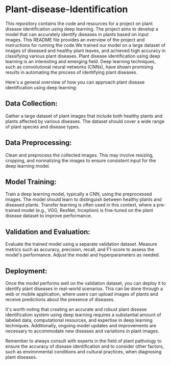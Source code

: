 # Plant-disease-Identification
This repository contains the code and resources for a project on plant disease identification using deep learning. The project aims to develop a model that can accurately identify diseases in plants based on input images. This README file provides an overview of the project and instructions for running the code.We trained our model on a large dataset of images of diseased and healthy plant leaves, and achieved high accuracy in classifying various plant diseases.
Plant disease identification using deep learning is an interesting and emerging field. Deep learning techniques, such as convolutional neural networks (CNNs), have shown promising results in automating the process of identifying plant diseases.

Here's a general overview of how you can approach plant disease identification using deep learning:

## Data Collection:
Gather a large dataset of plant images that include both healthy plants and plants affected by various diseases. The dataset should cover a wide range of plant species and disease types.

## Data Preprocessing:
Clean and preprocess the collected images. This may involve resizing, cropping, and normalizing the images to ensure consistent input for the deep learning model.

## Model Training:
Train a deep learning model, typically a CNN, using the preprocessed images. The model should learn to distinguish between healthy plants and diseased plants. Transfer learning is often used in this context, where a pre-trained model (e.g., VGG, ResNet, Inception) is fine-tuned on the plant disease dataset to improve performance.

## Validation and Evaluation:
Evaluate the trained model using a separate validation dataset. Measure metrics such as accuracy, precision, recall, and F1-score to assess the model's performance. Adjust the model and hyperparameters as needed.

## Deployment:
Once the model performs well on the validation dataset, you can deploy it to identify plant diseases in real-world scenarios. This can be done through a web or mobile application, where users can upload images of plants and receive predictions about the presence of diseases.

It's worth noting that creating an accurate and robust plant disease identification system using deep learning requires a substantial amount of labeled data, computational resources, and expertise in deep learning techniques. Additionally, ongoing model updates and improvements are necessary to accommodate new diseases and variations in plant images.

Remember to always consult with experts in the field of plant pathology to ensure the accuracy of disease identification and to consider other factors, such as environmental conditions and cultural practices, when diagnosing plant diseases.







